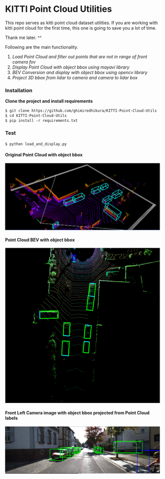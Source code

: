 # KITTI Point Cloud Utilities

This repo serves as kitti point cloud dataset utilities. If you are working with kitti point cloud for the first time, this one is going to save you a lot of time. 

Thank me later. ^^ 

Following are the main functionality.

1. *Load Point Cloud and filter out points that are not in range of front camera fov*  
2. *Display Point Cloud with object bbox using mayavi library*  
3. *BEV Conversion and display with object bbox using opencv library*  
4. *Project 3D bbox from lidar to camera and camera to lidar box*  

### Installation

**Clone the project and install requirements** 

```rubby
$ git clone https://github.com/ghimiredhikura/KITTI-Point-Cloud-Utils
$ cd KITTI-Point-Cloud-Utils
$ pip install -r requirements.txt
```

### Test

```rubby
$ python load_and_display.py
```

#### Original Point Cloud with object bbox

![Alt text](data/assets/point_cloud.png)

#### Point Cloud BEV with object bbox

![Alt text](data/assets/bird_eye_view.png)

#### Front Left Camera image with object bbox projected from Point Cloud labels

![Alt text](data/assets/front_cam_image.png)
